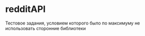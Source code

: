 # redditAPI
Тестовое задания, условием которого было по максимуму не использовать сторонние библиотеки 
